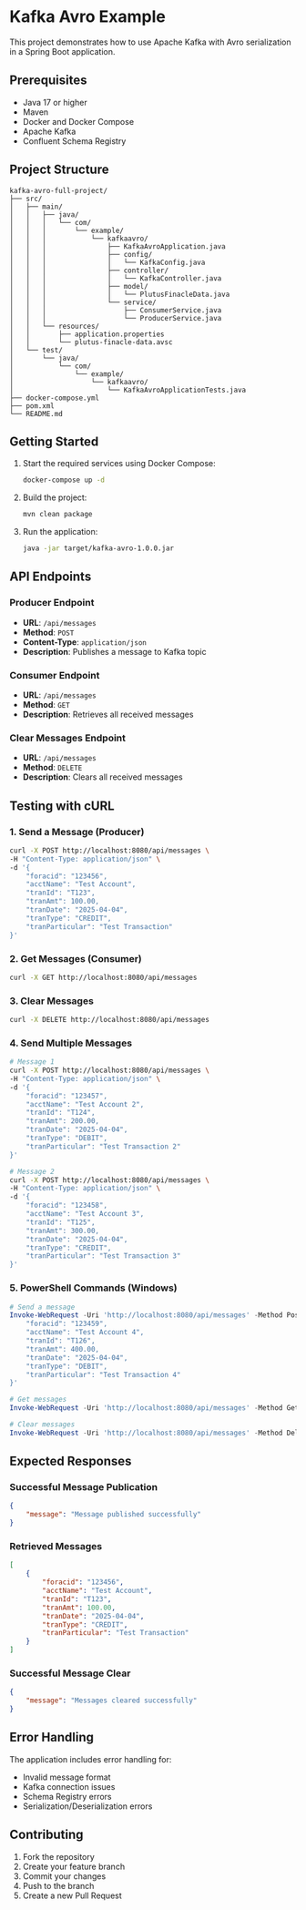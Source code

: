 # Kafka Avro Example

This project demonstrates how to use Apache Kafka with Avro serialization in a Spring Boot application.

## Prerequisites

- Java 17 or higher
- Maven
- Docker and Docker Compose
- Apache Kafka
- Confluent Schema Registry

## Project Structure

```
kafka-avro-full-project/
├── src/
│   ├── main/
│   │   ├── java/
│   │   │   └── com/
│   │   │       └── example/
│   │   │           └── kafkaavro/
│   │   │               ├── KafkaAvroApplication.java
│   │   │               ├── config/
│   │   │               │   └── KafkaConfig.java
│   │   │               ├── controller/
│   │   │               │   └── KafkaController.java
│   │   │               ├── model/
│   │   │               │   └── PlutusFinacleData.java
│   │   │               └── service/
│   │   │                   ├── ConsumerService.java
│   │   │                   └── ProducerService.java
│   │   └── resources/
│   │       ├── application.properties
│   │       └── plutus-finacle-data.avsc
│   └── test/
│       └── java/
│           └── com/
│               └── example/
│                   └── kafkaavro/
│                       └── KafkaAvroApplicationTests.java
├── docker-compose.yml
├── pom.xml
└── README.md
```

## Getting Started

1. Start the required services using Docker Compose:
   ```bash
   docker-compose up -d
   ```

2. Build the project:
   ```bash
   mvn clean package
   ```

3. Run the application:
   ```bash
   java -jar target/kafka-avro-1.0.0.jar
   ```

## API Endpoints

### Producer Endpoint
- **URL**: `/api/messages`
- **Method**: `POST`
- **Content-Type**: `application/json`
- **Description**: Publishes a message to Kafka topic

### Consumer Endpoint
- **URL**: `/api/messages`
- **Method**: `GET`
- **Description**: Retrieves all received messages

### Clear Messages Endpoint
- **URL**: `/api/messages`
- **Method**: `DELETE`
- **Description**: Clears all received messages

## Testing with cURL

### 1. Send a Message (Producer)
```bash
curl -X POST http://localhost:8080/api/messages \
-H "Content-Type: application/json" \
-d '{
    "foracid": "123456",
    "acctName": "Test Account",
    "tranId": "T123",
    "tranAmt": 100.00,
    "tranDate": "2025-04-04",
    "tranType": "CREDIT",
    "tranParticular": "Test Transaction"
}'
```

### 2. Get Messages (Consumer)
```bash
curl -X GET http://localhost:8080/api/messages
```

### 3. Clear Messages
```bash
curl -X DELETE http://localhost:8080/api/messages
```

### 4. Send Multiple Messages
```bash
# Message 1
curl -X POST http://localhost:8080/api/messages \
-H "Content-Type: application/json" \
-d '{
    "foracid": "123457",
    "acctName": "Test Account 2",
    "tranId": "T124",
    "tranAmt": 200.00,
    "tranDate": "2025-04-04",
    "tranType": "DEBIT",
    "tranParticular": "Test Transaction 2"
}'

# Message 2
curl -X POST http://localhost:8080/api/messages \
-H "Content-Type: application/json" \
-d '{
    "foracid": "123458",
    "acctName": "Test Account 3",
    "tranId": "T125",
    "tranAmt": 300.00,
    "tranDate": "2025-04-04",
    "tranType": "CREDIT",
    "tranParticular": "Test Transaction 3"
}'
```

### 5. PowerShell Commands (Windows)
```powershell
# Send a message
Invoke-WebRequest -Uri 'http://localhost:8080/api/messages' -Method Post -ContentType 'application/json' -Body '{
    "foracid": "123459",
    "acctName": "Test Account 4",
    "tranId": "T126",
    "tranAmt": 400.00,
    "tranDate": "2025-04-04",
    "tranType": "DEBIT",
    "tranParticular": "Test Transaction 4"
}'

# Get messages
Invoke-WebRequest -Uri 'http://localhost:8080/api/messages' -Method Get

# Clear messages
Invoke-WebRequest -Uri 'http://localhost:8080/api/messages' -Method Delete
```

## Expected Responses

### Successful Message Publication
```json
{
    "message": "Message published successfully"
}
```

### Retrieved Messages
```json
[
    {
        "foracid": "123456",
        "acctName": "Test Account",
        "tranId": "T123",
        "tranAmt": 100.00,
        "tranDate": "2025-04-04",
        "tranType": "CREDIT",
        "tranParticular": "Test Transaction"
    }
]
```

### Successful Message Clear
```json
{
    "message": "Messages cleared successfully"
}
```

## Error Handling

The application includes error handling for:
- Invalid message format
- Kafka connection issues
- Schema Registry errors
- Serialization/Deserialization errors

## Contributing

1. Fork the repository
2. Create your feature branch
3. Commit your changes
4. Push to the branch
5. Create a new Pull Request
